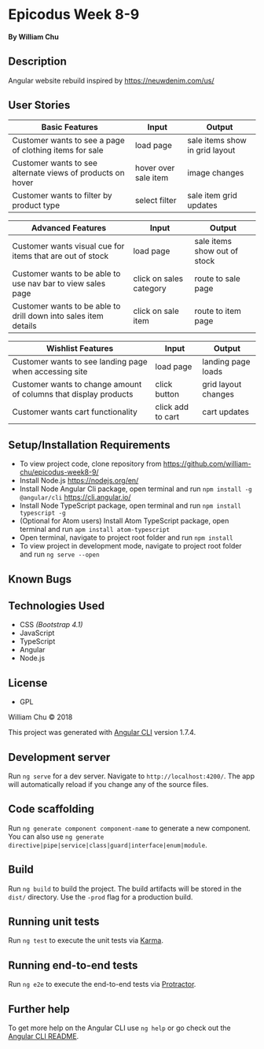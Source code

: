 # Epicodus Week 8-9

#### By William Chu

## Description

Angular website rebuild inspired by https://neuwdenim.com/us/

## User Stories

| Basic Features | Input | Output |
| --- | --- | --- |
| Customer wants to see a page of clothing items for sale | load page | sale items show in grid layout |
| Customer wants to see alternate views of products on hover | hover over sale item | image changes |
| Customer wants to filter by product type | select filter | sale item grid updates |

| Advanced Features | Input | Output |
| --- | --- | --- |
| Customer wants visual cue for items that are out of stock | load page | sale items show out of stock|
| Customer wants to be able to use nav bar to view sales page | click on sales category | route to sale page |
| Customer wants to be able to drill down into sales item details | click on sale item | route to item page |

| Wishlist Features | Input | Output |
| --- | --- | --- |
| Customer wants to see landing page when accessing site | load page | landing page loads |
| Customer wants to change amount of columns that display products | click button | grid layout changes |
| Customer wants cart functionality | click add to cart | cart updates |

## Setup/Installation Requirements
* To view project code, clone repository from https://github.com/william-chu/epicodus-week8-9/
* Install Node.js https://nodejs.org/en/
* Install Node Angular Cli package, open terminal and run `npm install -g @angular/cli` https://cli.angular.io/
* Install Node TypeScript package, open terminal and run `npm install typescript -g`
* (Optional for Atom users) Install Atom TypeScript package, open terminal and run `apm install atom-typescript`
* Open terminal, navigate to project root folder and run `npm install`
* To view project in development mode, navigate to project root folder and run `ng serve --open`

## Known Bugs

## Technologies Used

* CSS _(Bootstrap 4.1)_
* JavaScript
* TypeScript
* Angular
* Node.js


## License

* GPL

William Chu © 2018

This project was generated with [Angular CLI](https://github.com/angular/angular-cli) version 1.7.4.

## Development server

Run `ng serve` for a dev server. Navigate to `http://localhost:4200/`. The app will automatically reload if you change any of the source files.

## Code scaffolding

Run `ng generate component component-name` to generate a new component. You can also use `ng generate directive|pipe|service|class|guard|interface|enum|module`.

## Build

Run `ng build` to build the project. The build artifacts will be stored in the `dist/` directory. Use the `-prod` flag for a production build.

## Running unit tests

Run `ng test` to execute the unit tests via [Karma](https://karma-runner.github.io).

## Running end-to-end tests

Run `ng e2e` to execute the end-to-end tests via [Protractor](http://www.protractortest.org/).

## Further help

To get more help on the Angular CLI use `ng help` or go check out the [Angular CLI README](https://github.com/angular/angular-cli/blob/master/README.md).

